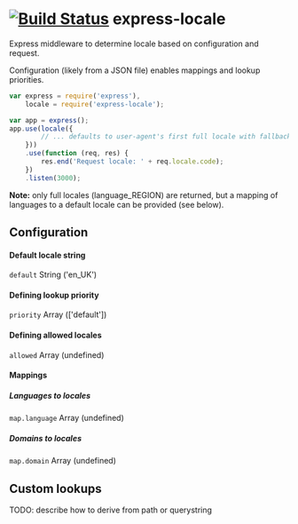 [![Build Status](https://travis-ci.org/smhg/express-locale.png?branch=master)](https://travis-ci.org/smhg/express-locale)
express-locale
==============

Express middleware to determine locale based on configuration and request.

Configuration (likely from a JSON file) enables mappings and lookup priorities.

```javascript
var express = require('express'),
    locale = require('express-locale');

var app = express();
app.use(locale({
        // ... defaults to user-agent's first full locale with fallback to en_US
    }))
    .use(function (req, res) {
        res.end('Request locale: ' + req.locale.code);
    })
    .listen(3000);
```
**Note:** only full locales (language_REGION) are returned, but a mapping of languages to a default locale can be provided (see below).


## Configuration
#### Default locale string
`default` String ('en_UK')

#### Defining lookup priority
`priority` Array (['default'])

#### Defining allowed locales
`allowed` Array (undefined)

#### Mappings
##### Languages to locales
`map.language` Array (undefined)
##### Domains to locales
`map.domain` Array (undefined)


## Custom lookups
TODO: describe how to derive from path or querystring
